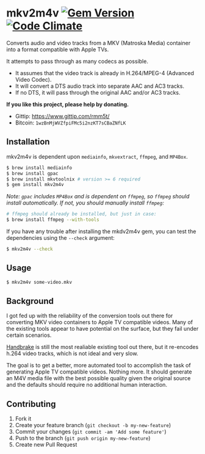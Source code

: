 # mkv2m4v [![Gem Version](http://img.shields.io/gem/v/mkv2m4v.svg)](https://rubygems.org/gems/mkv2m4v) [![Code Climate](http://img.shields.io/codeclimate/github/rmm5t/mkv2m4v.svg)](https://codeclimate.com/github/rmm5t/mkv2m4v)

Converts audio and video tracks from a MKV (Matroska Media) container into a
format compatible with Apple TVs.

It attempts to pass through as many codecs as possible.

* It assumes that the video track is already in H.264/MPEG-4 (Advanced Video
  Codec).
* It will convert a DTS audio track into separate AAC and AC3 tracks.
* If no DTS, it will pass through the original AAC and/or AC3 tracks.

**If you like this project, please help by donating.**

* Gittip: https://www.gittip.com/rmm5t/
* Bitcoin: `1wzBnMjWVZfpiFMc5i2nzKT7sCBaZNfLK`

## Installation

mkv2m4v is dependent upon `mediainfo`, `mkvextract`, `ffmpeg`, and `MP4Box`.

```bash
$ brew install mediainfo
$ brew install gpac
$ brew install mkvtoolnix # version >= 6 required
$ gem install mkv2m4v
```

_Note: `gpac` includes `MP4Box` and is dependent on `ffmpeg`, so `ffmpeg`
should install automatically. If not, you should manually install `ffmpeg`:_

```bash
# ffmpeg should already be installed, but just in case:
$ brew install ffmpeg --with-tools
```

If you have any trouble after installing the mkdv2m4v gem, you can test the
dependencies using the `--check` argument:

```bash
$ mkv2m4v --check
```

## Usage

```bash
$ mkv2m4v some-video.mkv
```

## Background

I got fed up with the reliability of the conversion tools out there for
converting MKV video containers to Apple TV compatible videos. Many of the
existing tools appear to have potential on the surface, but they fail under
certain scenarios.

[Handbrake](http://handbrake.fr/) is still the most realiable existing tool
out there, but it re-encodes h.264 video tracks, which is not ideal and very
slow.

The goal is to get a better, more automated tool to accomplish the task of
generating Apple TV compatible videos. Nothing more. It should generate an M4V
media file with the best possible quality given the original source and the
defaults should require no additional human interaction.

## Contributing

1. Fork it
2. Create your feature branch (`git checkout -b my-new-feature`)
3. Commit your changes (`git commit -am 'Add some feature'`)
4. Push to the branch (`git push origin my-new-feature`)
5. Create new Pull Request
